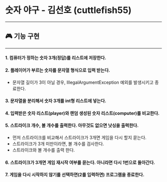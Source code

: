 # 숫자 야구 - 김선호 (cuttlefish55)
* * *
## 🎮 기능 구현
* * *
#### 1. 컴퓨터가 정하는 숫자 3개(정답)를 리스트에 저장한다.
#### 2. 플레이어가 부르는 숫자를 문자열 형식으로 입력 받는다.
   * 문자열 길이가 3이 아닐 경우, IllegalArgumentException 예외를 발생시키고 종료한다.
#### 3. 문자열을 분리해서 숫자 3개를 int형 리스트에 넣는다.
#### 4. 입력받은 숫자 리스트(player)와 랜덤 생성된 숫자 리스트(computer)를 비교한다.
#### 5. 스트라이크 개수, 볼 개수를 출력한다. 아무것도 없으면 낫싱을 출력한다.
   * 먼저 스트라이크를 비교해서 스트라이크가 3개면 게임을 다시 할지 묻는다.
   * 스트라이크가 3개 미만이라면, 볼 개수를 검사한다.
   * 스트라이크와 볼 개수를 출력 한다.
#### 6. 스트라이크가 3개면 게임 재시작 여부를 묻는다. 아니라면 다시 1번으로 돌아간다.
#### 7. 게임을 다시 시작하지 않기를 선택하면(2를 입력하면) 프로그램을 종료한다.
